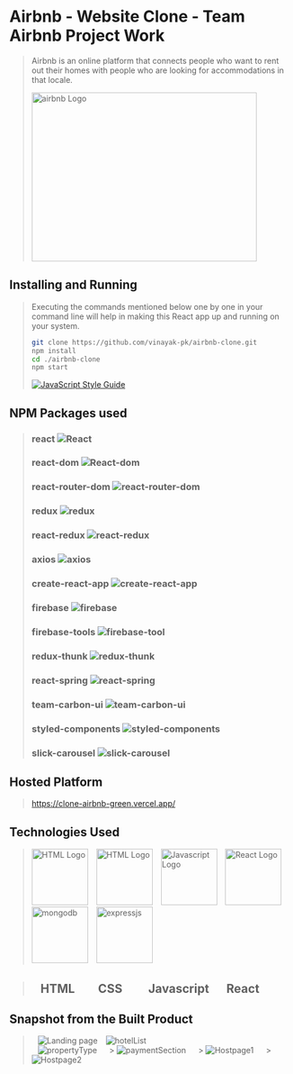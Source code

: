 # Airbnb - Website Clone - Team Airbnb Project Work

> Airbnb is an online platform that connects people who want to rent out their homes with people who are looking for accommodations in that locale.
>
>  <img src="https://clone-airbnb-green.vercel.app/static/media/Logo.b97e3ebb.svg" width="400" height="300"  alt = "airbnb Logo"/>

## Installing and Running

> Executing the commands mentioned below one by one in your command line will help in making this React app up and running on your system.
>
> ```bash
> git clone https://github.com/vinayak-pk/airbnb-clone.git
> npm install
> cd ./airbnb-clone
> npm start
> ```
>
> [![JavaScript Style Guide](https://img.shields.io/badge/code_style-standard-brightgreen.svg)](https://standardjs.com)

## NPM Packages used

> ### react ![React](https://img.shields.io/npm/v/react.svg)
>
> ### react-dom ![React-dom](https://img.shields.io/npm/v/react-dom.svg)
>
> ### react-router-dom ![react-router-dom](https://img.shields.io/npm/v/react.svg)
>
> ### redux ![redux](https://img.shields.io/npm/v/redux.svg)
>
> ### react-redux ![react-redux](https://img.shields.io/npm/v/react-redux.svg)
>
> ### axios ![axios](https://img.shields.io/npm/v/axios.svg)
>
> ### create-react-app ![create-react-app](https://img.shields.io/npm/v/create-react-app.svg)
>
> ### firebase ![firebase](https://img.shields.io/npm/v/firebase.svg)
>
> ### firebase-tools ![firebase-tool](https://img.shields.io/npm/v/firebase-tools.svg)
>
> ### redux-thunk ![redux-thunk](https://img.shields.io/npm/v/redux-thunk.svg)
>
> ### react-spring ![react-spring](https://img.shields.io/npm/v/react-spring.svg)
>
> ### team-carbon-ui ![team-carbon-ui](https://img.shields.io/npm/v/team-carbon-ui.svg)
>
> ### styled-components ![styled-components](https://img.shields.io/npm/v/styled-components.svg)
>
> ### slick-carousel ![slick-carousel](https://img.shields.io/npm/v/slick-carousel.svg)

## Hosted Platform

> https://clone-airbnb-green.vercel.app/

## Technologies Used

> <img src = "https://i.stack.imgur.com/PgcSR.png" width = "100" height = "100" alt = "HTML Logo"/>
> &ensp; <img src = "https://upload.wikimedia.org/wikipedia/commons/thumb/d/d5/CSS3_logo_and_wordmark.svg/1200px-CSS3_logo_and_wordmark.svg.png" width = "100" height = "100" alt ="HTML Logo"/>
> &ensp; <img src = "https://cdn.iconscout.com/icon/free/png-256/javascript-2752148-2284965.png" width = "100" height = "100" alt = "Javascript Logo">
> &ensp; <img src = "https://seeklogo.net/wp-content/uploads/2020/09/react-logo-512x512.png" width = "100" height = "100"alt ="React Logo" />
> &ensp; <img src = "https://encrypted-tbn0.gstatic.com/images?q=tbn:ANd9GcQ7EoRJu321RSf8QQZR8XJ2zL7LIDHsQhRfwQ&usqp=CAU" width = "100" height = "100" alt = "mongodb">
> &ensp; <img src = "https://encrypted-tbn0.gstatic.com/images?q=tbn:ANd9GcSR5Yv5C7VdZ6U4OLPJCARyYMb4EMHMndVR5Q&usqp=CAU" width = "100" height = "100"alt ="expressjs" />


> ## &ensp; HTML &emsp; &ensp;CSS &emsp; &ensp; Javascript &emsp; React

## Snapshot from the Built Product

> &ensp; <img src = "https://drive.google.com/file/d/1uCaoD_btgnvPH25hriui6R3_je03CuOi/view?usp=sharing" alt = "Landing page" /> 
> &ensp; <img src = "https://drive.google.com/file/d/1inQSxHJw9dkUpcxLwB7LU0hsXudADgT_/view?usp=sharing" alt = "hotelList" />  
> &ensp; <img src = "https://drive.google.com/file/d/156TEOS4i8SDemqzl40IVisK0xoNT_juR/view?usp=sharing" alt = "propertyType" /> 
> &emsp; > <img src = "https://drive.google.com/file/d/1vOBJr13V07RokEypLtnwTWlworBGag0X/view?usp=sharing" alt = "paymentSection" /> 
> &emsp; > <img src = "https://drive.google.com/file/d/1bkXH9grTOnOD0MZuidFcc2codtYxzJmM/view?usp=sharing" alt = "Hostpage1" />
> &emsp; > <img src = "https://drive.google.com/file/d/1217zFJVKDslBp3d-zCK_j2uALO0xocj1/view?usp=sharing" alt = "Hostpage2" />
